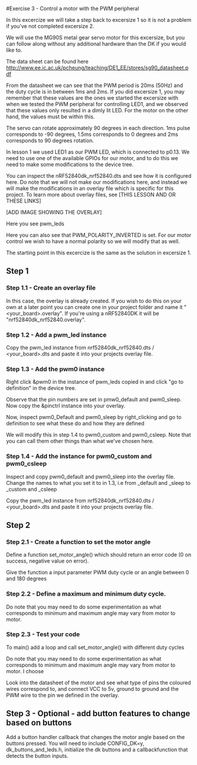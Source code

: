 #Exercise 3 - Control a motor with the PWM peripheral

In this excercize we will take a step back to excersize 1 so it is not a problem if you've not completed excersize 2.

We will use the MG90S metal gear servo motor for this excersize, but you can follow along without any additional hardware than the DK if you would like to.

The data sheet can be found here http://www.ee.ic.ac.uk/pcheung/teaching/DE1_EE/stores/sg90_datasheet.pdf

From the datasheet we can see that the PWM period is 20ms (50Hz) and the duty cycle is in between 1ms and 2ms. If you did excersize 1, you may remember that these values are the ones we started the excersize with when we tested the PWM peripheral for controlling LED1, and we observed that these values only resulted in a dimly lit LED. For the motor on the other hand, the values must be within this.

The servo can rotate approximately 90 degrees in each direction. 1ms pulse corresponds to -90 degrees, 1.5ms corresponds to 0 degrees and 2ms corresponds to 90 degrees rotation.

In lesson 1 we used LED1 as our PWM LED, which is connected to p0.13. We need to use one of the available GPIOs for our motor, and to do this we need to make some modifications to the device tree.

You can inspect the nRF52840dk_nrf52840.dts and see how it is configured here. Do note that we will not make our modifications here, and instead we will make the modifications in an overlay file which is specific for this project. To learn more about overlay files, see [THIS LESSON AND OR THESE LINKS]

[ADD IMAGE SHOWING THE OVERLAY]

Here you see pwm_leds

Here you can also see that PWM_POLARITY_INVERTED is set. For our motor control we wish to have a normal polarity so we will modify that as well.

The starting point in this excercize is the same as the solution in excersize 1.

## Step 1
### Step 1.1 - Create an overlay file
In this case, the overlay is already created. If you wish to do this on your own at a later point you can create one in your project folder and  name it "<your_board>.overlay". If you're using a nRF52840DK it will be "nrf52840dk_nrf52840.overlay".

### Step 1.2 - Add a pwm_led instance
Copy the pwm_led instance from nrf52840dk_nrf52840.dts / <your_board>.dts and paste it into your projects overlay file.

### Step 1.3 - Add the pwm0 instance 
Right click &pwm0 in the instance of pwm_leds copied in and click "go to definition" in the device tree. 

Observe that the pin numbers are set in pmw0_default and pwm0_sleep. Now copy the &pinctrl instance into your overlay. 

Now, inspect pwm0_Default and pwm0_sleep by right_clicking and go to definition to see what these do and how they are defined

We will modify this in step 1.4 to pwm0_custom and pwm0_csleep. Note that you can call them other things than what we've chosen here.


### Step 1.4 - Add the instance for pwm0_custom and pwm0_csleep 
Inspect and copy pwm0_default and pwm0_sleep into the overlay file. Change the names to what you set it to in 1.3, i.e from _default and _sleep to _custom and _csleep
 

Copy the pwm_led instance from nrf52840dk_nrf52840.dts / <your_board>.dts and paste it into your projects overlay file.

## Step 2
### Step 2.1 - Create a function to set the motor angle

Define a function set_motor_angle() which should return an error code (0 on success, negative value on error).

Give the function a input parameter PWM duty cycle or an angle between 0 and 180 degrees

### Step 2.2 - Define a maximum and minimum duty cycle.
Do note that you may need to do some experimentation as what corresponds to minimum and maximum angle may vary from motor to motor. 

### Step 2.3 - Test your code 
To main() add a loop and call set_motor_angle() with different duty cycles

Do note that you may need to do some experimentation as what corresponds to minimum and maximum angle may vary from motor to motor. I choose 

Look into the datasheet of the motor and see what type of pins the coloured wires correspond to, and connect VCC to 5v, ground to ground and the PWM wire to the pin we defined in the overlay.

## Step 3 - Optional - add button features to change based on buttons
Add a button handler callback that changes the motor angle based on the buttons pressed. You will need to include CONFIG_DK=y, dk_buttons_and_leds.h, initialize the dk buttons and a callbackfunction that detects the button inputs.
